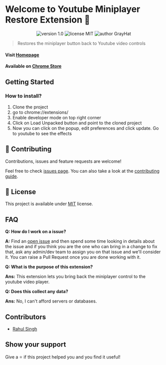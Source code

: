 # Welcome to Youtube Miniplayer Restore Extension 👋

<p align="center">
    <img src="https://img.shields.io/badge/version-1.0-yellowgreen" alt="version 1.0"/>
    <img src="https://img.shields.io/badge/license-MIT-brightgreen" alt="license MIT"/>
    <img src="https://img.shields.io/badge/author-GrayHat-silver" alt="author GrayHat"/>
</p>

> Restores the miniplayer button back to Youtube video controls

#### Visit [Homepage](https://github.com/GrayHat12/yt-miniplayer)

#### Available on [Chrome Store](<pending>)

## Getting Started

### How to install?
1. Clone the project<br>
2. go to chrome://extensions/<br>
3. Enable developer mode on top right corner<br>
4. Click on Load Unpacked button and point to the cloned project<br>
5. Now you can click on the popup, edit preferences and click update. Go to youtube to see the effects<br>

## 🤝 Contributing

Contributions, issues and feature requests are welcome!

Feel free to check [issues page](https://github.com/GrayHat12/no-spoilers/issues). You can also take a look at the [contributing guide](https://github.com/GrayHat12/no-spoilers/blob/main/CONTRIBUTING.md).

## 📝 License

This project is available under [MIT](https://github.com/GrayHat12/no-spoilers/blob/main/LICENSE.md) license.

## FAQ

**Q: How do I work on a issue?**

**A:** Find an [open issue](https://github.com/GrayHat12/no-spoilers/issues) and then spend some time looking in details about the issue and if you think you are the one who can bring in a change to fix that, ask any admin/dev team to assign you on that issue and we'll consider it. You can raise a Pull Request once you are done working with it.

**Q: What is the purpose of this extension?**

**Ans:** This extension lets you bring back the miniplayer control to the youtube video player.

**Q: Does this collect any data?**

**Ans:** No, I can't afford servers or databases.

## Contributors

- [Rahul Singh](https://github.com/GrayHat12)

## Show your support

Give a ⭐️ if this project helped you and you find it useful!
